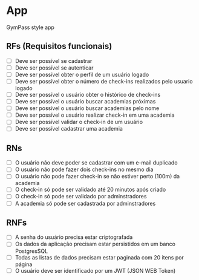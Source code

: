 # App

GymPass style app

## RFs (Requisitos funcionais)
- [ ] Deve ser possível se cadastrar
- [ ] Deve ser possível se autenticar
- [ ] Deve ser possível obter o perfil de um usuário logado
- [ ] Deve ser possível obter o número de check-ins realizados pelo usuario logado
- [ ] Deve ser possível o usuário obter o histórico de check-ins
- [ ] Deve ser possível o usuário buscar academias próximas
- [ ] Deve ser possível o usuário buscar academias pelo nome
- [ ] Deve ser possível o usuário realizar check-in em uma academia
- [ ] Deve ser possível validar o check-in de um usuário
- [ ] Deve ser possível cadastrar uma academia

## RNs
- [ ] O usuário não deve poder se cadastrar com um e-mail duplicado
- [ ] O usuário não pode fazer dois check-ins no mesmo dia
- [ ] O usuário não pode fazer check-in se não estiver perto (100m) da academia
- [ ] O check-in só pode ser validado até 20 minutos após criado
- [ ] O check-in só pode ser validado por adminstradores
- [ ] A academia só pode ser cadastrada por adminstradores

## RNFs
- [ ] A senha do usuário precisa estar criptografada
- [ ] Os dados da aplicação precisam estar persistidos em um banco PostgresSQL
- [ ] Todas as listas de dados precisam estar paginada com 20 itens por página
- [ ] O usuário deve ser identificado por um JWT (JSON WEB Token)